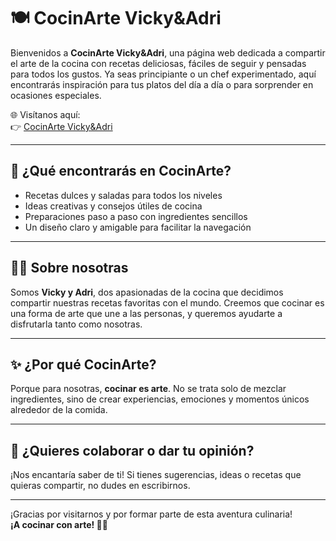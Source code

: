 # 🍽️ CocinArte Vicky&Adri

Bienvenidos a **CocinArte Vicky&Adri**, una página web dedicada a compartir el arte de la cocina con recetas deliciosas, fáciles de seguir y pensadas para todos los gustos. Ya seas principiante o un chef experimentado, aquí encontrarás inspiración para tus platos del día a día o para sorprender en ocasiones especiales.

🌐 Visítanos aquí:  
👉 [CocinArte Vicky&Adri](https://vicky-adri.github.io/CocinArteVicky-Adri/HTML/index.html)

---

## 🧁 ¿Qué encontrarás en CocinArte?

- Recetas dulces y saladas para todos los niveles
- Ideas creativas y consejos útiles de cocina
- Preparaciones paso a paso con ingredientes sencillos
- Un diseño claro y amigable para facilitar la navegación

---

## 👩‍🍳 Sobre nosotras

Somos **Vicky y Adri**, dos apasionadas de la cocina que decidimos compartir nuestras recetas favoritas con el mundo. Creemos que cocinar es una forma de arte que une a las personas, y queremos ayudarte a disfrutarla tanto como nosotras.

---

## ✨ ¿Por qué CocinArte?

Porque para nosotras, **cocinar es arte**. No se trata solo de mezclar ingredientes, sino de crear experiencias, emociones y momentos únicos alrededor de la comida.

---

## 🚀 ¿Quieres colaborar o dar tu opinión?

¡Nos encantaría saber de ti! Si tienes sugerencias, ideas o recetas que quieras compartir, no dudes en escribirnos.

---

¡Gracias por visitarnos y por formar parte de esta aventura culinaria!  
**¡A cocinar con arte! 🎨🍳**
